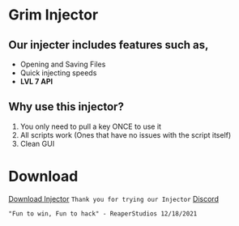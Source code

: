 # Grim Injector

## Our injecter includes features such as,
- Opening and Saving Files
- Quick injecting speeds
- **LVL 7 API**

## Why use this injector?
1. You only need to pull a key ONCE to use it
2. All scripts work (Ones that have no issues with the script itself)
3. Clean GUI

# Download
[Download Injector](https://github.com/ReaperStudi0s/GrimInjector/releases) `Thank you for trying our Injector`
[Discord](https://discord.gg/hrW7Jp7W8R)

`"Fun to win, Fun to hack" - ReaperStudios 12/18/2021`
